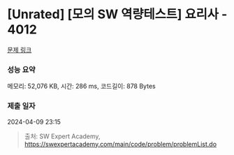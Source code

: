 # [Unrated] [모의 SW 역량테스트] 요리사 - 4012 

[문제 링크](https://swexpertacademy.com/main/code/problem/problemDetail.do?contestProbId=AWIeUtVakTMDFAVH) 

### 성능 요약

메모리: 52,076 KB, 시간: 286 ms, 코드길이: 878 Bytes

### 제출 일자

2024-04-09 23:15



> 출처: SW Expert Academy, https://swexpertacademy.com/main/code/problem/problemList.do